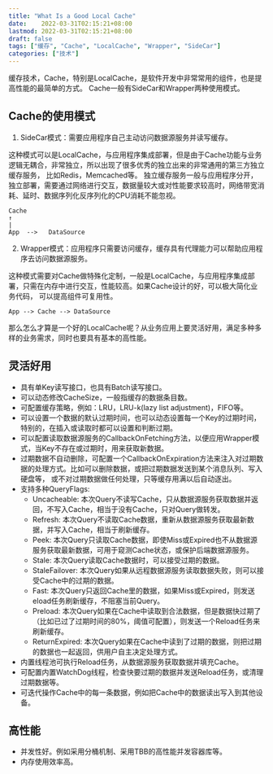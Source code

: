 ```yaml
---
title: "What Is a Good Local Cache"
date:    2022-03-31T02:15:21+08:00
lastmod: 2022-03-31T02:15:21+08:00
draft: false
tags: ["缓存", "Cache", "LocalCache", "Wrapper", "SideCar"]
categories: ["技术"]
---
```


缓存技术，Cache，特别是LocalCache，是软件开发中非常常用的组件，也是提高性能的最简单的方式。
Cache一般有SideCar和Wrapper两种使用模式。

## Cache的使用模式

1. SideCar模式：需要应用程序自己主动访问数据源服务并读写缓存。  

这种模式可以是LocalCache，与应用程序集成部署，但是由于Cache功能与业务逻辑无耦合，非常独立，所以出现了很多优秀的独立出来的非常通用的第三方独立缓存服务，
比如Redis，Memcached等。
独立缓存服务一般与应用程序分开，独立部署，需要通过网络进行交互，数据量较大或对性能要求较高时，网络带宽消耗、延时、数据序列化反序列化的CPU消耗不能忽视。
```text
Cache
↑  
|  
App  -->   DataSource
```

2. Wrapper模式：应用程序只需要访问缓存，缓存具有代理能力可以帮助应用程序去访问数据源服务。  

这种模式需要对Cache做特殊化定制，一般是LocalCache，与应用程序集成部署，只需在内存中进行交互，性能较高。如果Cache设计的好，可以极大简化业务代码，
可以提高组件可复用性。
```text
App --> Cache --> DataSource
```

那么怎么才算是一个好的LocalCache呢？从业务应用上要灵活好用，满足多种多样的业务需求，同时也要具有基本的高性能。  

## 灵活好用

* 具有单Key读写接口，也具有Batch读写接口。
* 可以动态修改CacheSize，一般指缓存的数据条目数。
* 可配置缓存策略，例如：LRU，LRU-k(lazy list adjustment)，FIFO等。
* 可以设置一个数据的默认过期时间，也可以动态设置每一个Key的过期时间，特别的，在插入或读取时都可以设置和判断过期。
* 可以配置读取数据源服务的CallbackOnFetching方法，以便应用Wrapper模式，当Key不存在或过期时，用来获取新数据。
* 过期数据不自动删除，可配置一个CallbackOnExpiration方法来注入对过期数据的处理方式。比如可以删除数据，或把过期数据发送到某个消息队列、写入硬盘等，
或不对过期数据做任何处理，只等缓存用满以后自动逐出。
* 支持多种QueryFlags:
  * Uncacheable:   本次Query不读写Cache，只从数据源服务获取数据并返回，不写入Cache，相当于没有Cache，只对Query做转发。
  * Refresh:       本次Query不读取Cache数据，重新从数据源服务获取最新数据，并写入Cache，相当于刷新缓存。
  * Peek:          本次Query只读取Cache数据，即使Miss或Expired也不从数据源服务获取最新数据，可用于窥测Cache状态，或保护后端数据源服务。
  * Stale:         本次Query读取Cache数据时，可以接受过期的数据。
  * StaleFailover: 本次Query如果从远程数据源服务读取数据失败，则可以接受Cache中的过期的数据。
  * Fast:          本次Query只返回Cache里的数据，如果Miss或Expired，则发送eload任务刷新缓存，不阻塞当前Query。
  * Preload:       本次Query如果在Cache中读取到合法数据，但是数据快过期了（比如已过了过期时间的80%，阈值可配置），则发送一个Reload任务来刷新缓存。
  * ReturnExpired: 本次Query如果在Cache中读到了过期的数据，则把过期的数据也一起返回，供用户自主决定处理方式。
* 内置线程池可执行Reload任务，从数据源服务获取数据并填充Cache。
* 可配置内置WatchDog线程，检查快要过期的数据并发送Reload任务，或清理过期数据等。
* 可迭代操作Cache中的每一条数据，例如把Cache中的数据读出写入到其他设备。

## 高性能
* 并发性好。例如采用分桶机制、采用TBB的高性能并发容器库等。
* 内存使用效率高。

